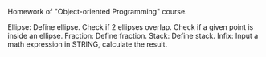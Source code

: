 Homework of "Object-oriented Programming" course.

Ellipse: Define ellipse. Check if 2 ellipses overlap. Check if a given point is inside an ellipse.
Fraction: Define fraction.
Stack: Define stack.
Infix: Input a math expression in STRING, calculate the result. 
